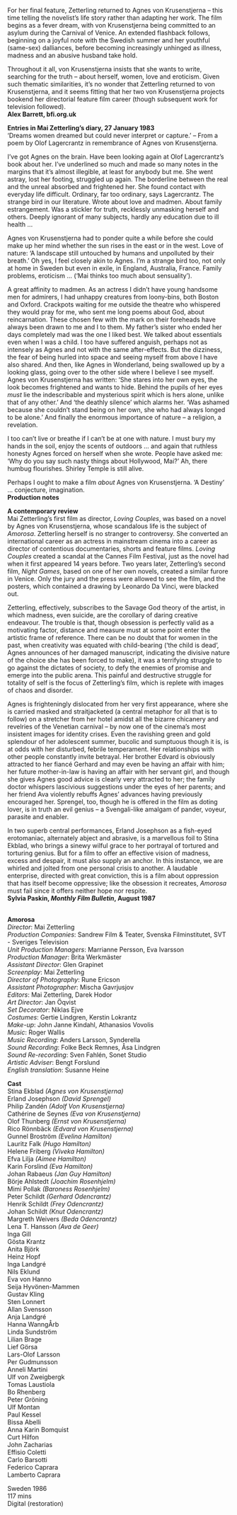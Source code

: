 
For her final feature, Zetterling returned to Agnes von Krusenstjerna – this time telling the novelist’s life story rather than adapting her work. The film begins as a fever dream, with von Krusenstjerna being committed to an asylum during the Carnival of Venice. An extended flashback follows, beginning on a joyful note with the Swedish summer and her youthful (same-sex) dalliances, before becoming increasingly unhinged as illness, madness and an abusive husband take hold.

Throughout it all, von Krusenstjerna insists that she wants to write, searching for the truth – about herself, women, love and eroticism. Given such thematic similarities, it’s no wonder that Zetterling returned to von Krusenstjerna, and it seems fitting that her two von Krusenstjerna projects bookend her directorial feature film career (though subsequent work for television followed).  
**Alex Barrett, bfi.org.uk**

**Entries in Mai Zetterling’s diary, 27 January 1983**  
‘Dreams women dreamed but could never interpret or capture.’ – From a poem by Olof Lagercrantz in remembrance of Agnes von Krusenstjerna.

I’ve got Agnes on the brain. Have been looking again at Olof Lagercrantz’s book about her. I’ve underlined so much and made so many notes in the margins that it’s almost illegible, at least for anybody but me. She went astray, lost her footing, struggled up again. The borderline between the real and the unreal absorbed and frightened her. She found contact with everyday life difficult. Ordinary, far too ordinary, says Lagercrantz. The strange bird in our literature. Wrote about love and madmen. About family estrangement. Was a stickler for truth, recklessly unmasking herself and others. Deeply ignorant of many subjects, hardly any education due to ill health ...

Agnes von Krusenstjerna had to ponder quite a while before she could make up her mind whether the sun rises in the east or in the west. Love of nature: ‘A landscape still untouched by humans and unpolluted by their breath.’ Oh yes, I feel closely akin to Agnes. I’m a strange bird too, not only at home in Sweden but even in exile, in England, Australia, France. Family problems, eroticism ... (‘Mai thinks too much about sensuality’).

A great affinity to madmen. As an actress I didn’t have young handsome men for admirers, I had unhappy creatures from loony-bins, both Boston and Oxford. Crackpots waiting for me outside the theatre who whispered they would pray for me, who sent me long poems about God, about reincarnation. These chosen few with the mark on their foreheads have always been drawn to me and I to them. My father’s sister who ended her days completely mad was the one I liked best. We talked about essentials even when I was a child. I too have suffered anguish, perhaps not as intensely as Agnes and not with the same after-effects. But the dizziness, the fear of being hurled into space and seeing myself from above I have also shared. And then, like Agnes in Wonderland, being swallowed up by a looking glass, going over to the other side where I believe I see myself. Agnes von Krusenstjerna has written: ‘She stares into her own eyes, the look becomes frightened and wants to hide. Behind the pupils of her eyes _must_ lie the indescribable and mysterious spirit which is hers alone, unlike that of any other.’ And ‘the deathly silence’ which alarms her. ‘Was ashamed because she couldn’t stand being on her own, she who had always longed to be alone.’ And finally the enormous importance of nature – a religion, a revelation.

I too can’t live or breathe if I can’t be at one with nature. I must bury my hands in the soil, enjoy the scents of outdoors ... and again that ruthless honesty Agnes forced on herself when she wrote. People have asked me: ‘Why do you say such nasty things about Hollywood, Mai?’ Ah, there humbug flourishes. Shirley Temple is still alive.

Perhaps I ought to make a film _about_ Agnes von Krusenstjerna. ‘A Destiny’ ... conjecture, imagination.  
**Production notes**
<br>

**A contemporary review**  
Mai Zetterling’s first film as director, _Loving Couples_, was based on a novel by Agnes von Krusenstjerna, whose scandalous life is the subject of _Amorosa_. Zetterling herself is no stranger to controversy. She converted an international career as an actress in mainstream cinema into a career as director of contentious documentaries, shorts and feature films. _Loving Couples_ created a scandal at the Cannes Film Festival, just as the novel had when it first appeared 14 years before. Two years later, Zetterling’s second film, _Night Games_, based on one of her own novels, created a similar furore in Venice. Only the jury and the press were allowed to see the film, and the posters, which contained a drawing by Leonardo Da Vinci, were blacked out.

Zetterling, effectively, subscribes to the Savage God theory of the artist, in which madness, even suicide, are the corollary of daring creative endeavour. The trouble is that, though obsession is perfectly valid as a motivating factor, distance and measure must at some point enter the artistic frame of reference. There can be no doubt that for women in the past, when creativity was equated with child-bearing (‘the child is dead’, Agnes announces of her damaged manuscript, indicating the divisive nature of the choice she has been forced to make), it was a terrifying struggle to go against the dictates of society, to defy the enemies of promise and emerge into the public arena. This painful and destructive struggle for totality of self is the focus of Zetterling’s film, which is replete with images of chaos and disorder.

Agnes is frighteningly dislocated from her very first appearance, where she is carried masked and straitjacketed (a central metaphor for all that is to follow) on a stretcher from her hotel amidst all the bizarre chicanery and revelries of the Venetian carnival – by now one of the cinema’s most insistent images for identity crises. Even the ravishing green and gold splendour of her adolescent summer, bucolic and sumptuous though it is, is at odds with her disturbed, febrile temperament. Her relationships with other people constantly invite betrayal. Her brother Edvard is obviously attracted to her fiancé Gerhard and may even be having an affair with him; her future mother-in-law is having an affair with her servant girl, and though she gives Agnes good advice is clearly very attracted to her; the family doctor whispers lascivious suggestions under the eyes of her parents; and her friend Ava violently rebuffs Agnes’ advances having previously encouraged her. Sprengel, too, though he is offered in the film as doting lover, is in truth an evil genius – a Svengali-like amalgam of pander, voyeur, parasite and enabler.

In two superb central performances, Erland Josephson as a fish-eyed erotomaniac, alternately abject and abrasive, is a marvellous foil to Stina Ekblad, who brings a sinewy wilful grace to her portrayal of tortured and torturing genius. But for a film to offer an effective vision of madness, excess and despair, it must also supply an anchor. In this instance, we are whirled and jolted from one personal crisis to another. A laudable enterprise, directed with great conviction, this is a film about oppression that has itself become oppressive; like the obsession it recreates, _Amorosa_ must fail since it offers neither hope nor respite.  
**Sylvia Paskin, _Monthly Film Bulletin_, August 1987**
<br><br>

**Amorosa**  
_Director_: Mai Zetterling  
_Production Companies_: Sandrew Film & Teater, Svenska Filminstitutet, SVT - Sveriges Television  
_Unit Production Managers_: Marrianne Persson,  Eva Ivarsson  
_Production Manager_: Brita Werkmäster  
_Assistant Director_: Glen Grapinet  
_Screenplay_: Mai Zetterling  
_Director of Photography_: Rune Ericson  
_Assistant Photographer_: Mischa Gavrjusjov  
_Editors_: Mai Zetterling, Darek Hodor  
_Art Director_: Jan Öqvist  
_Set Decorator_: Niklas Ejve  
_Costumes_: Gertie Lindgren, Kerstin Lokrantz  
_Make-up_: John Janne Kindahl, Athanasios Vovolis  
_Music_: Roger Wallis  
_Music Recording_: Anders Larsson, Synderella  
_Sound Recording_: Folke Beck Remnes,  Åsa Lindgren  
_Sound Re-recording_: Sven Fahlén, Sonet Studio  
_Artistic Adviser_: Bengt Forslund  
_English translation_: Susanne Heine

**Cast**  
Stina Ekblad _(Agnes von Krusenstjerna)_  
Erland Josephson _(David Sprengel)_  
Philip Zandén _(Adolf Von Krusenstjerna)_  
Cathérine de Seynes _(Eva von Krusenstjerna)_  
Olof Thunberg _(Ernst von Krusenstjerna)_  
Rico Rönnbäck _(Edvard von Krusenstjerna)_  
Gunnel Broström _(Evelina Hamilton)_  
Lauritz Falk _(Hugo Hamilton)_  
Helene Friberg _(Viveka Hamilton)_  
Efva Lilja _(Aimee Hamilton)_  
Karin Forslind _(Eva Hamilton)_  
Johan Rabaeus _(Jan Guy Hamilton)_  
Börje Ahlstedt _(Joachim Rosenhjelm)_  
Mimi Pollak _(Baroness Rosenhjelm)_  
Peter Schildt _(Gerhard Odencrantz)_  
Henrik Schildt _(Frey Odencrantz)_  
Johan Schildt _(Knut Odencrantz)_  
Margreth Weivers _(Beda Odencrantz)_  
Lena T. Hansson _(Ava de Geer)_  
Inga Gill  
Gösta Krantz  
Anita Björk  
Heinz Hopf  
Inga Landgré  
Nils Eklund  
Eva von Hanno  
Seija Hyvönen-Mammen  
Gustav Kling  
Sten Lonnert  
Allan Svensson  
Anja Landgré  
Hanna WanngÅrb  
Linda Sundström  
Lilian Brage  
Lief Görsa  
Lars-Olof Larsson  
Per Gudmunsson  
Anneli Martini  
Ulf von Zweigbergk  
Tomas Laustiola  
Bo Rhenberg  
Peter Gröning  
Ulf Montan  
Paul Kessel  
Bissa Abelli  
Anna Karin Bomquist  
Curt Hilfon  
John Zacharias  
Effisio Coletti  
Carlo Barsotti  
Federico Caprara  
Lamberto Caprara

Sweden 1986  
117 mins  
Digital (restoration)
<br><br>
<!--stackedit_data:
eyJoaXN0b3J5IjpbMTc0MjUxMTM0OF19
-->